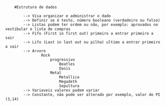 
        #Estrutura de dados
            
            --> Visa organizar e administrar o dado
            --> Definir se é texto, número booleano (verdadeiro ou falso)
            --> Listas podem ter ordem ou não, por exemplo: aprovados no vestibular e lista de compras
            --> Fifo (First in first out) primeiro a entrar primeiro a sair
            --> Lifo (Last in last out ou pilha) ultimo a entrar primeiro a sair
            --> Arvore
                    Rock
                        progressivo
                            Beatles
                            Oasis
                        Metal
                            Metallica
                            Megadeth
                            Sepultura
            --> Variaveis valores podem variar
            --> Constante, não pode ser alterado por exemplo, valor do PI (3,14)